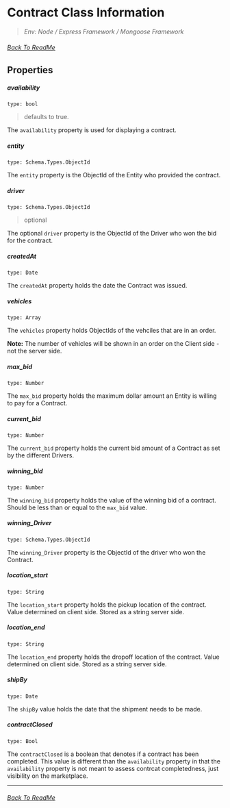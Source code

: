 # Contract Class Information
> _Env: Node / Express Framework / Mongoose Framework_

###### [Back To ReadMe](../README.md)

## Properties

##### availability

`type: bool`
> defaults to true.

The `availability` property is used for displaying a contract.

##### entity

`type: Schema.Types.ObjectId`

The `entity` property is the ObjectId of the Entity who provided the contract.

##### driver

`type: Schema.Types.ObjectId`
> optional

The optional `driver` property is the ObjectId of the Driver who won the bid for the contract.

##### createdAt

`type: Date`

The `createdAt` property holds the date the Contract was issued.

##### vehicles

`type: Array`

The  `vehicles` property holds ObjectIds of the vehciles that are in an order.

**Note:** The number of vehicles will be shown in an order on the Client side - not the server side.

##### max_bid

`type: Number`

The `max_bid` property holds the maximum dollar amount an Entity is willing to pay for a Contract.

##### current_bid

`type: Number`

The `current_bid` property holds the current bid amount of a Contract as set by the different Drivers.

##### winning_bid

`type: Number`

The `winning_bid` property holds the value of the winning bid of a contract. Should be less than or equal to the `max_bid` value.

##### winning_Driver

`type: Schema.Types.ObjectId`

The `winning_Driver` property is the ObjectId of the driver who won the Contract.

##### location_start

`type: String`

The `location_start` property holds the pickup location of the contract. Value determined on client side. Stored as a string server side.

##### location_end

`type: String`

The `location_end` property holds the dropoff location of the contract. Value determined on client side. Stored as a string server side.

##### shipBy

`type: Date`

The `shipBy` value holds the date that the shipment needs to be made.

##### contractClosed

`type: Bool`

The `contractClosed` is a boolean that denotes if a contract has been completed. This value is different than the `availability` property in that the `availability` property is not meant to assess contrcat completedness, just visibility on the marketplace.

___

###### [Back To ReadMe](../README.md)